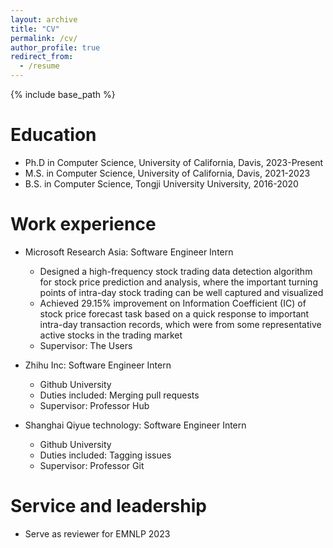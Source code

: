```yaml
---
layout: archive
title: "CV"
permalink: /cv/
author_profile: true
redirect_from:
  - /resume
---
```


{% include base_path %}

Education
======
* Ph.D in Computer Science, University of California, Davis, 2023-Present
* M.S. in Computer Science, University of California, Davis, 2021-2023
* B.S. in Computer Science, Tongji University University, 2016-2020

Work experience
======
* Microsoft Research Asia: Software Engineer Intern
  * Designed a high-frequency stock trading data detection algorithm for stock price prediction and analysis, where the important turning points of intra-day stock trading can be well captured and visualized
  * Achieved 29.15% improvement on Information Coefficient (IC) of stock price forecast task based on a quick response to important intra-day transaction records, which were from some representative active stocks in the trading market
  * Supervisor: The Users

* Zhihu Inc: Software Engineer Intern
  * Github University
  * Duties included: Merging pull requests
  * Supervisor: Professor Hub

* Shanghai Qiyue technology: Software Engineer Intern
  * Github University
  * Duties included: Tagging issues
  * Supervisor: Professor Git
  
  
Service and leadership
======
* Serve as reviewer for EMNLP 2023
